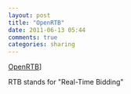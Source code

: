 ```yaml
---
layout: post
title: "OpenRTB"
date: 2011-06-13 05:44
comments: true
categories: sharing
---
```

[OpenRTB](http://openrtb.info/mobile/)]

RTB stands for "Real-Time Bidding"

